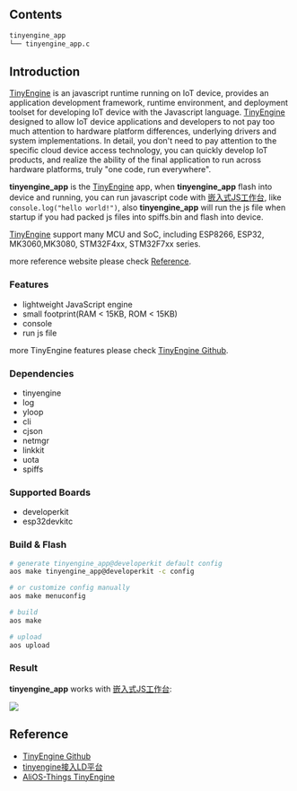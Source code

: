 ## Contents

```sh
tinyengine_app
└── tinyengine_app.c
```

## Introduction

[TinyEngine](../../../middleware/tinyengine) is an javascript runtime running on IoT device, provides an application development framework, runtime environment, and deployment toolset for developing IoT device with the Javascript language. [TinyEngine](../../../middleware/tinyengine) designed to allow IoT device applications and developers to not pay too much attention to hardware platform differences, underlying drivers and system implementations. In detail, you don't need to pay attention to the specific cloud device access technology, you can quickly develop IoT products, and realize the ability of the final application to run across hardware platforms, truly "one code, run everywhere".

**tinyengine_app** is the [TinyEngine](../../../middleware/tinyengine) app, when **tinyengine_app** flash into device and running, you can run javascript code with [嵌入式JS工作台](https://linkdevelop.aliyun.com/deviceapp#/s), like `console.log("hello world!")`, also **tinyengine_app** will run the js file when startup if you had packed js files into spiffs.bin and flash into device.

[TinyEngine](../../../middleware/tinyengine) support many MCU and SoC, including ESP8266, ESP32, MK3060,MK3080, STM32F4xx, STM32F7xx series.


more reference website please check [Reference](#reference).

### Features

* lightweight JavaScript engine
* small footprint(RAM < 15KB, ROM < 15KB)
* console
* run js file

more TinyEngine features please check [TinyEngine Github](https://github.com/aliyun/TinyEngine).

### Dependencies

* tinyengine
* log
* yloop
* cli
* cjson
* netmgr
* linkkit
* uota
* spiffs

### Supported Boards

- developerkit
- esp32devkitc

### Build & Flash

```sh
# generate tinyengine_app@developerkit default config
aos make tinyengine_app@developerkit -c config

# or customize config manually
aos make menuconfig

# build
aos make

# upload
aos upload
```

### Result

**tinyengine_app** works with [嵌入式JS工作台](https://linkdevelop.aliyun.com/deviceapp#/s):

![](https://img.alicdn.com/tfs/TB1hPA7pr2pK1RjSZFsXXaNlXXa-1920-938.jpg)

## Reference

* [TinyEngine Github](https://github.com/aliyun/TinyEngine)
* [tinyengine接入LD平台](https://linkdevelop.aliyun.com/device-doc#ebagtb.html)
* [AliOS-Things TinyEngine]([TinyEngine](../../../middleware/tinyengine))